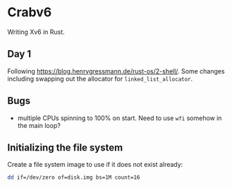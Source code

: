 # Crabv6

Writing Xv6 in Rust.

## Day 1

Following https://blog.henrygressmann.de/rust-os/2-shell/. Some changes
including swapping out the allocator for `linked_list_allocator`.

## Bugs

- multiple CPUs spinning to 100% on start. Need to use `wfi` somehow in
  the main loop?

## Initializing the file system

Create a file system image to use if it does not exist already:

```sh
dd if=/dev/zero of=disk.img bs=1M count=16
```
